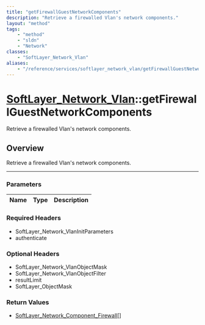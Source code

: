 ```yaml
---
title: "getFirewallGuestNetworkComponents"
description: "Retrieve a firewalled Vlan's network components."
layout: "method"
tags:
    - "method"
    - "sldn"
    - "Network"
classes:
    - "SoftLayer_Network_Vlan"
aliases:
    - "/reference/services/softlayer_network_vlan/getFirewallGuestNetworkComponents"
---
```

# [SoftLayer_Network_Vlan](/reference/services/SoftLayer_Network_Vlan)::getFirewallGuestNetworkComponents


Retrieve a firewalled Vlan's network components.


## Overview 
Retrieve a firewalled Vlan's network components.

-----

### Parameters 
|Name | Type | Description |
| --- | --- | --- |


### Required Headers
* SoftLayer_Network_VlanInitParameters
* authenticate


### Optional Headers
* SoftLayer_Network_VlanObjectMask
* SoftLayer_Network_VlanObjectFilter
* resultLimit
* SoftLayer_ObjectMask

### Return Values
* <a href='/reference/datatypes/SoftLayer_Network_Component_Firewall'>SoftLayer_Network_Component_Firewall[] </a>




